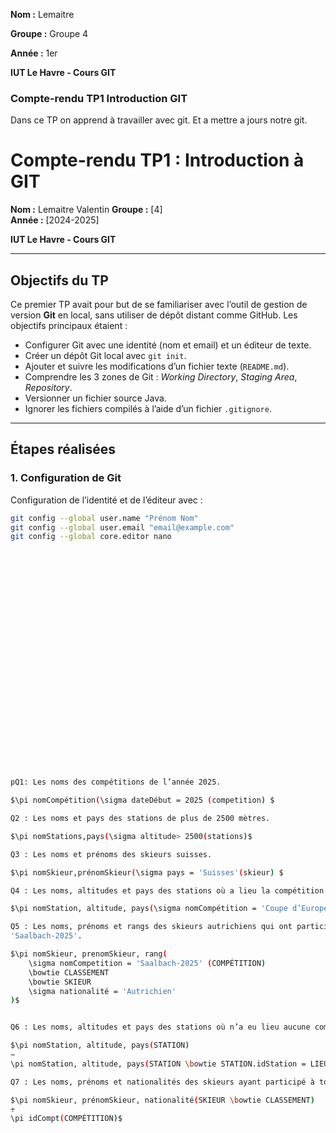 **Nom :** Lemaitre 

**Groupe :** Groupe 4

**Année :** 1er

**IUT Le Havre - Cours GIT** 

### Compte-rendu TP1 Introduction GIT

Dans ce TP on apprend à travailler avec git. Et a mettre a jours notre git.


# Compte-rendu TP1 : Introduction à GIT

**Nom :** Lemaitre Valentin
**Groupe :** [4]  
**Année :** [2024-2025]  

**IUT Le Havre - Cours GIT**

---

## Objectifs du TP

Ce premier TP avait pour but de se familiariser avec l’outil de gestion de version **Git** en local, sans utiliser de dépôt distant comme GitHub. Les objectifs principaux étaient :

- Configurer Git avec une identité (nom et email) et un éditeur de texte.
- Créer un dépôt Git local avec `git init`.
- Ajouter et suivre les modifications d’un fichier texte (`README.md`).
- Comprendre les 3 zones de Git : *Working Directory*, *Staging Area*, *Repository*.
- Versionner un fichier source Java.
- Ignorer les fichiers compilés à l’aide d’un fichier `.gitignore`.

---

## Étapes réalisées

### 1. Configuration de Git

Configuration de l’identité et de l’éditeur avec :

```bash
git config --global user.name "Prénom Nom"
git config --global user.email "email@example.com"
git config --global core.editor nano



























pQ1: Les noms des compétitions de l’année 2025.

$\pi nomCompétition(\sigma dateDébut = 2025 (competition) $

Q2 : Les noms et pays des stations de plus de 2500 mètres.

$\pi nomStations,pays(\sigma altitude> 2500(stations)$

Q3 : Les noms et prénoms des skieurs suisses.

$\pi nomSkieur,prénomSkieur(\sigma pays = 'Suisses'(skieur) $

Q4 : Les noms, altitudes et pays des stations où a lieu la compétition 'Coupe d’Europe 2023-2024'.

$\pi nomStation, altitude, pays(\sigma nomCompétition = 'Coupe d’Europe 2023-2024')\bowtie {idStation}(lieux)\bowtie {idCompt}Competitions$

Q5 : Les noms, prénoms et rangs des skieurs autrichiens qui ont participé à la compétition
'Saalbach-2025'.

$\pi nomSkieur, prenomSkieur, rang(
    \sigma nomCompetition = 'Saalbach-2025' (COMPÉTITION) 
    \bowtie CLASSEMENT 
    \bowtie SKIEUR 
    \sigma nationalité = 'Autrichien'
)$


Q6 : Les noms, altitudes et pays des stations où n’a eu lieu aucune compétition.

$\pi nomStation, altitude, pays(STATION)
− 
\pi nomStation, altitude, pays(STATION \bowtie STATION.idStation = LIEU.idStation LIEU)$

Q7 : Les noms, prénoms et nationalités des skieurs ayant participé à toutes les compétitions. 

$\pi nomSkieur, prénomSkieur, nationalité(SKIEUR \bowtie CLASSEMENT)
÷ 
\pi idCompt(COMPÉTITION)$

